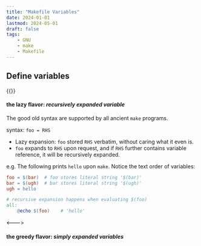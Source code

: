 ```yaml
---
title: "Makefile Variables"
date: 2024-01-01
lastmod: 2024-05-01
draft: false
tags:
    - GNU
    - make
    - Makefile
---
```



## Define variables

{{<columns>}}

#### the lazy flavor: *recursively expanded variable*

The good old syntax are supported by all ancient `make` programs.

syntax: `foo = RHS`
- Lazy expansion: `foo` stored `RHS` verbatim, without caring what it even is. 
- `foo` expands to `RHS` upon request, and if `RHS` further contains variable reference, it will be recursively expanded.

e.g. The following prints `hello` upon `make`. Notice the text order of variables:

```makefile
foo = $(bar)  # foo stores literal string '$(bar)'
bar = $(ugh)  # bar stores literal string '$(ugh)'
ugh = hello

# recursive expansion happens when evaluating $(foo)
all:
	@echo $(foo)    # 'hello'
```

<--->

#### the greedy flavor: *simply expanded variables*
